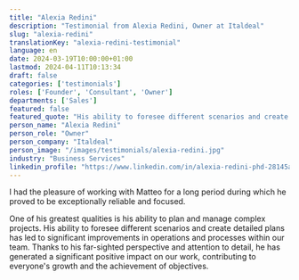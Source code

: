 ```yaml
---
title: "Alexia Redini"
description: "Testimonial from Alexia Redini, Owner at Italdeal"
slug: "alexia-redini"
translationKey: "alexia-redini-testimonial"
language: en
date: 2024-03-19T10:00:00+01:00
lastmod: 2024-04-11T10:13:34
draft: false
categories: ['testimonials']
roles: ['Founder', 'Consultant', 'Owner']
departments: ['Sales']
featured: false
featured_quote: "His ability to foresee different scenarios and create detailed plans has led to significant improvements in operations and processes within our team."
person_name: "Alexia Redini"
person_role: "Owner"
person_company: "Italdeal"
person_image: "/images/testimonials/alexia-redini.jpg"
industry: "Business Services"
linkedin_profile: "https://www.linkedin.com/in/alexia-redini-phd-28145a179/"
---
```


I had the pleasure of working with Matteo for a long period during which he proved to be exceptionally reliable and focused.

One of his greatest qualities is his ability to plan and manage complex projects. His ability to foresee different scenarios and create detailed plans has led to significant improvements in operations and processes within our team. Thanks to his far-sighted perspective and attention to detail, he has generated a significant positive impact on our work, contributing to everyone's growth and the achievement of objectives.
